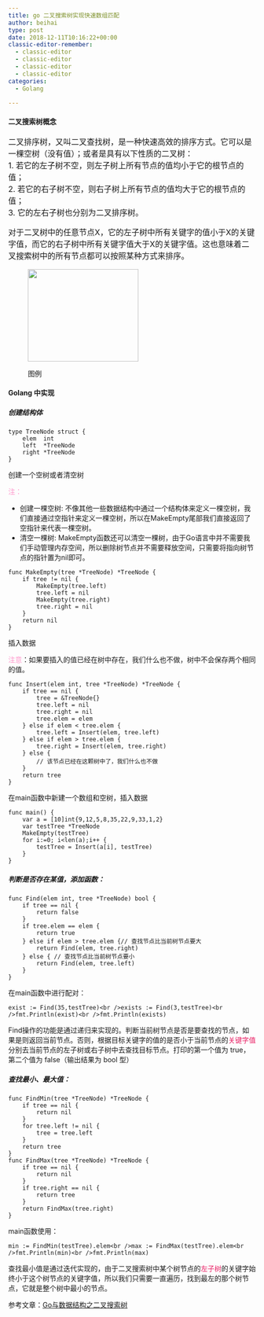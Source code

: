 ```yaml
---
title: go 二叉搜索树实现快速数组匹配
author: beihai
type: post
date: 2018-12-11T10:16:22+00:00
classic-editor-remember:
  - classic-editor
  - classic-editor
  - classic-editor
  - classic-editor
categories:
  - Golang

---
```

#### 二叉搜索树概念

<p style="font-size: 16px;">
  二叉排序树，又叫二叉查找树，是一种快速高效的排序方式。它可以是一棵空树（没有值）；或者是具有以下性质的二叉树：<br />1. 若它的左子树不空，则左子树上所有节点的值均小于它的根节点的值；<br />2. 若它的右子树不空，则右子树上所有节点的值均大于它的根节点的值；<br />3. 它的左右子树也分别为二叉排序树。
</p>

<p style="font-size: 16px;">
  对于二叉树中的任意节点X，它的左子树中所有关键字的值小于X的关键字值，而它的右子树中所有关键字值大于X的关键字值。这也意味着二叉搜索树中的所有节点都可以按照某种方式来排序。
</p>

<p style="font-size: 16px;">
</p><figure class="wp-block-image is-resized">


<img width="225" height="188" class="wp-image-727" alt="" src="http://www.wingsxdu.com/wp-content/uploads/2018/12/Binary-Search-Tree-300x251.jpg" /> <figcaption>图例</figcaption> </figure> 

<p style="font-size: 16px;">
</p>

#### Golang 中实现

<p style="font-size: 16px;">
</p>

##### 创建结构体

<pre class="pure-highlightjs"><code class="null">type TreeNode struct {
	elem  int
	left  *TreeNode
	right *TreeNode
}</code></pre>

创建一个空树或者清空树

<span style="color: #ff99cc;">注：</span>

  * 创建一棵空树: 不像其他一些数据结构中通过一个结构体来定义一棵空树，我们直接通过空指针来定义一棵空树，所以在MakeEmpty尾部我们直接返回了空指针来代表一棵空树。
  * 清空一棵树: MakeEmpty函数还可以清空一棵树，由于Go语言中并不需要我们手动管理内存空间，所以删除树节点并不需要释放空间，只需要将指向树节点的指针置为nil即可。

<pre class="pure-highlightjs"><code class="null">func MakeEmpty(tree *TreeNode) *TreeNode {
	if tree != nil {
		MakeEmpty(tree.left)
		tree.left = nil
		MakeEmpty(tree.right)
		tree.right = nil
	}
	return nil
}</code></pre>

插入数据

<span style="color: #ff99cc;">注意</span>：如果要插入的值已经在树中存在，我们什么也不做，树中不会保存两个相同的值。

<pre class="pure-highlightjs"><code class="null">func Insert(elem int, tree *TreeNode) *TreeNode {
	if tree == nil {
		tree = &TreeNode{}
		tree.left = nil
		tree.right = nil
		tree.elem = elem
	} else if elem &lt; tree.elem {
		tree.left = Insert(elem, tree.left)
	} else if elem &gt; tree.elem {
		tree.right = Insert(elem, tree.right)
	} else {
		// 该节点已经在这颗树中了，我们什么也不做
	}
	return tree
}</code></pre>

在main函数中新建一个数组和空树，插入数据

<pre class="pure-highlightjs"><code class="null">func main() {
	var a = [10]int{9,12,5,8,35,22,9,33,1,2}
	var testTree *TreeNode
	MakeEmpty(testTree)
	for i:=0; i&lt;len(a);i++ {
		testTree = Insert(a[i], testTree)
	}
}</code></pre>

##### 判断是否存在某值，添加函数：

<pre class="pure-highlightjs"><code class="null">func Find(elem int, tree *TreeNode) bool {
	if tree == nil {
		return false
	}
	if tree.elem == elem {
		return true
	} else if elem &gt; tree.elem {// 查找节点比当前树节点要大
		return Find(elem, tree.right)
	} else { // 查找节点比当前树节点要小
		return Find(elem, tree.left)
	}
}</code></pre>

在main函数中进行配对：

<pre class="pure-highlightjs"><code class="null">exist := Find(35,testTree)&lt;br />exists := Find(3,testTree)&lt;br />fmt.Println(exist)&lt;br />fmt.Println(exists)</code></pre>

Find操作的功能是通过递归来实现的。判断当前树节点是否是要查找的节点，如果是则返回当前节点。否则，根据目标关键字的值的是否小于当前节点的<span style="color: #e91e63;">关键字值</span>分别去当前节点的左子树或右子树中去查找目标节点。打印的第一个值为 true，第二个值为 false（输出结果为 bool 型）

##### 查找最小、最大值：

<pre class="pure-highlightjs"><code class="null">func FindMin(tree *TreeNode) *TreeNode {
	if tree == nil {
		return nil
	}
	for tree.left != nil {
		tree = tree.left
	}
	return tree
}
func FindMax(tree *TreeNode) *TreeNode {
	if tree == nil {
		return nil
	}
	if tree.right == nil {
		return tree
	}
	return FindMax(tree.right)
}</code></pre>

main函数使用：

<pre class="pure-highlightjs"><code class="null">min := FindMin(testTree).elem&lt;br />max := FindMax(testTree).elem&lt;br />fmt.Println(min)&lt;br />fmt.Println(max)</code></pre>

<span>查找最小值是通过迭代实现的，由于二叉搜索树中某个树节点的<span style="color: #e91e63;">左子树</span>的关键字始终小于这个树节点的关键字值，所以我们只需要一直遍历，找到</span>最左<span>的那个树节点，它就是整个树中最小的节点。</span>

参考文章：<a href="https://blog.csdn.net/u012291393/article/details/79418723" target="_blank" rel="noopener noreferrer">Go与数据结构之二叉搜索树</a>

<p style="font-size: 16px;">
</p>